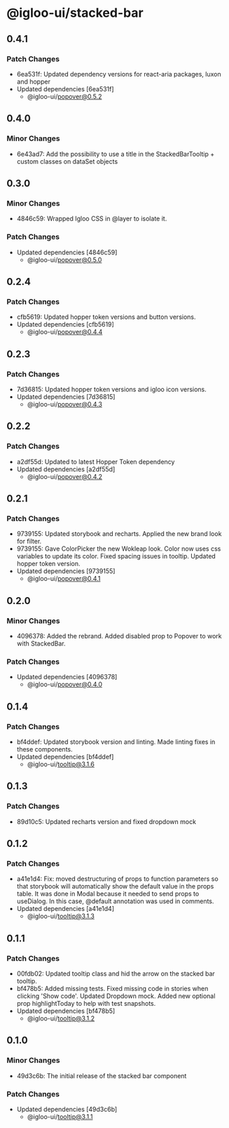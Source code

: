 # @igloo-ui/stacked-bar

## 0.4.1

### Patch Changes

- 6ea531f: Updated dependency versions for react-aria packages, luxon and hopper
- Updated dependencies [6ea531f]
  - @igloo-ui/popover@0.5.2

## 0.4.0

### Minor Changes

- 6e43ad7: Add the possibility to use a title in the StackedBarTooltip + custom classes on dataSet objects

## 0.3.0

### Minor Changes

- 4846c59: Wrapped Igloo CSS in @layer to isolate it.

### Patch Changes

- Updated dependencies [4846c59]
  - @igloo-ui/popover@0.5.0

## 0.2.4

### Patch Changes

- cfb5619: Updated hopper token versions and button versions.
- Updated dependencies [cfb5619]
  - @igloo-ui/popover@0.4.4

## 0.2.3

### Patch Changes

- 7d36815: Updated hopper token versions and igloo icon versions.
- Updated dependencies [7d36815]
  - @igloo-ui/popover@0.4.3

## 0.2.2

### Patch Changes

- a2df55d: Updated to latest Hopper Token dependency
- Updated dependencies [a2df55d]
  - @igloo-ui/popover@0.4.2

## 0.2.1

### Patch Changes

- 9739155: Updated storybook and recharts. Applied the new brand look for filter.
- 9739155: Gave ColorPicker the new Wokleap look. Color now uses css variables to update its color. Fixed spacing issues in tooltip. Updated hopper token version.
- Updated dependencies [9739155]
  - @igloo-ui/popover@0.4.1

## 0.2.0

### Minor Changes

- 4096378: Added the rebrand. Added disabled prop to Popover to work with StackedBar.

### Patch Changes

- Updated dependencies [4096378]
  - @igloo-ui/popover@0.4.0

## 0.1.4

### Patch Changes

- bf4ddef: Updated storybook version and linting. Made linting fixes in these components.
- Updated dependencies [bf4ddef]
  - @igloo-ui/tooltip@3.1.6

## 0.1.3

### Patch Changes

- 89d10c5: Updated recharts version and fixed dropdown mock

## 0.1.2

### Patch Changes

- a41e1d4: Fix: moved destructuring of props to function parameters so that storybook will automatically show the default value in the props table. It was done in Modal because it needed to send props to useDialog. In this case, @default annotation was used in comments.
- Updated dependencies [a41e1d4]
  - @igloo-ui/tooltip@3.1.3

## 0.1.1

### Patch Changes

- 00fdb02: Updated tooltip class and hid the arrow on the stacked bar tooltip.
- bf478b5: Added missing tests. Fixed missing code in stories when clicking 'Show code'. Updated Dropdown mock. Added new optional prop highlightToday to help with test snapshots.
- Updated dependencies [bf478b5]
  - @igloo-ui/tooltip@3.1.2

## 0.1.0

### Minor Changes

- 49d3c6b: The initial release of the stacked bar component

### Patch Changes

- Updated dependencies [49d3c6b]
  - @igloo-ui/tooltip@3.1.1
